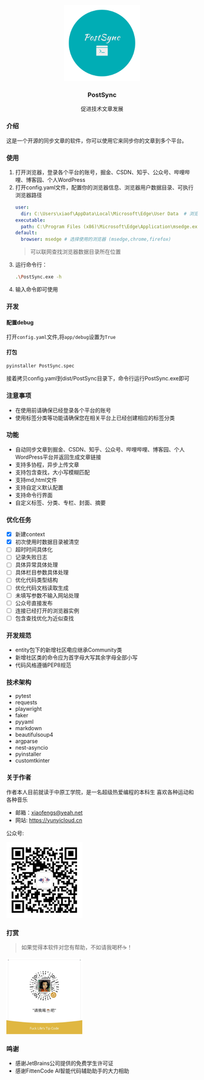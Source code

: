 <div align="center">
  <img src="static/imgs/logo.png" width="200" height="200">
    <h3 align="center">
    PostSync
    </h3>
    <p align="center">
        促进技术文章发展
    </p>
</div>

### 介绍

这是一个开源的同步文章的软件，你可以使用它来同步你的文章到多个平台。

### 使用

1. 打开浏览器，登录各个平台的账号，掘金、CSDN、知乎、公众号、哔哩哔哩、博客园、个人WordPress
2. 打开config.yaml文件，配置你的浏览器信息、浏览器用户数据目录、可执行浏览器路径
   ```yaml
   user:
     dir: C:\Users\xiaof\AppData\Local\Microsoft\Edge\User Data  # 浏览器用户数据目录
   executable:
     path: C:\Program Files (x86)\Microsoft\Edge\Application\msedge.exe # 浏览器可执行文件路径
   default:
     browser: msedge # 选择使用的浏览器 (msedge,chrome,firefox)
   ```
   > 可以联网查找浏览器数据目录所在位置
3. 运行命令行：
    ``` bash
    .\PostSync.exe -h
    ```
4. 输入命令即可使用



### 开发

#### 配置debug

打开`config.yaml`文件,将`app/debug`设置为`True`

#### 打包

``` bash
pyinstaller PostSync.spec
```
接着拷贝config.yaml到dist/PostSync目录下，命令行运行PostSync.exe即可

### 注意事项

- 在使用前请确保已经登录各个平台的账号
- 使用标签分类等功能请确保您在相关平台上已经创建相应的标签分类


### 功能

- 自动同步文章到掘金、CSDN、知乎、公众号、哔哩哔哩、博客园、个人WordPress平台并返回生成文章链接
- 支持多协程，异步上传文章
- 支持包含查找，大小写模糊匹配
- 支持md,html文件
- 支持自定义默认配置
- 支持命令行界面
- 自定义标签、分类、专栏、封面、摘要

### 优化任务

- [x] 新建context 
- [x] 初次使用时数据目录被清空
- [ ] 超时时间具体化
- [ ] 记录失败日志
- [ ] 具体异常具体处理
- [ ] 具体栏目参数具体处理
- [ ] 优化代码类型结构
- [ ] 优化代码文档读取生成
- [ ] 未填写参数不输入网站处理
- [ ] 公众号直接发布
- [ ] 连接已经打开的浏览器实例
- [ ] 包含查找优化为近似查找

### 开发规范

- entity包下的新增社区嘞应继承Community类
- 新增社区类的命令应为首字母大写其余字母全部小写
- 代码风格遵循PEP8规范

### 技术架构

- pytest
- requests
- playwright
- faker
- pyyaml
- markdown
- beautifulsoup4
- argparse
- nest-asyncio
- pyinstaller
- customtkinter

### 关于作者

作者本人目前就读于中原工学院，是一名超级热爱编程的本科生
喜欢各种运动和各种音乐
- 邮箱：<xiaofengs@yeah.net>
- 网站: <https://yunyicloud.cn>

公众号: 

<img src="static/imgs/official-account.jpg" width="200" height="200" alt="云奕科软公众号二维码">

### 打赏

> 如果觉得本软件对您有帮助，不如请我喝杯☕！

<img src="static/imgs/reward-wechat.jpg" width="200" height="200" alt="微信打赏">


### 鸣谢
- 感谢JetBrains公司提供的免费学生许可证
- 感谢FittenCode AI智能代码辅助助手的大力相助